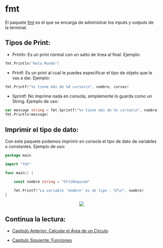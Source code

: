 # fmt

El paquete [fmt](https://golang.org/pkg/fmt) es el que se encarga de administrar
los inputs y outputs de la terminal.

## Tipos de Print:

- Println: Es un print normal con un salto de linea al final. Ejemplo:

```go
fmt.Println("Hola Mundo")
```

- Printf: Es un print al cual le puedes especificar el tipo de objeto que le vas
  a dar. Ejemplo:

```go
fmt.Printf("%s tiene más de %d cursos\n", nombre, cursos)
```

- Sprintf: No imprime nada en consola, simplemente lo guarda como un String.
  Ejemplo de uso:

```go
var message string = fmt.Sprintf("%v tiene más de %v cursos\n", nombre, cursos)
fmt.Println(message)
```

## Imprimir el tipo de dato:

Con este paquete podemos imprimir en consola el tipo de dato de variables o
constantes. Ejemplo de uso:

```go
package main

import "fmt"

func main() {

	const nombre string = "UltiRequiem"

	fmt.Printf("La variable 'nombre' es de tipo : %T\n", nombre)
}
```

<div align="center">
<a href="https://youtu.be/vhL91VdPSI8"><img src="./../../img/10-min.png"/></a>
</div>

## Continua la lectura:

- [Capitulo Anterior: Calcular el Área de un Circulo](./../09_Area-Circulo)

- [Capitulo Siguiente: Funciones](./../11_Funciones)
